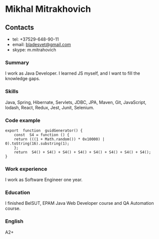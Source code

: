 
# Mikhal Mitrakhovich
## Contacts
* tel: +37529-648-90-11
* email: bladesvet@gmail.com
* skype: m.mitrahovich
### Summary
I work as Java Developer. I learned JS myself, and I want to fill the knowledge gaps.
### Skills
Java, Spring, Hibernate, Servlets, JDBC, JPA, Maven, Git, JavaScript, lodash, React, Redux, Jest, Junit, Selenium.
### Code example 
```
export  function  guidGenerator() {
	const  S4 = function () {
	return (((1 + Math.random()) * 0x10000) | 0).toString(16).substring(1);
	};
	return  S4() + S4() + S4() + S4() + S4() + S4() + S4() + S4();
}
```
### Work experience
I work as Software Engineer one year. 
### Education
I finished BelSUT,  EPAM Java Web Developer course and QA Automation course.
### English 
A2+
